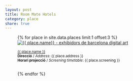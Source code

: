 ```yaml
---
layout: post
title: Room Mate Hotels
category: place
share: true
---
```


<figure class="text-center">
{% for place in site.data.places limit:1 offset:3 %}
	<a href="{{ place.url }}" title="{{ place.name }}"><img src="/public/img/{{ place.logo }}" alt="{{ place.name}} - exhibidors de barcelona digital art" title="{{ place.name }} - exhibidors de barcelona digital art"></a>
	<figcaption>
		<p><small><i class="fa fa-external-link"></i> <a href="{{ place.url }}" title="{{ place.name }}">{{ place.name }}</a><br/>
		<strong>Direcció</strong> / <em>Address</em>: {{ place.address }}<br/>
		<strong>Horari projecció</strong> / <em>Screening timetable</em>: {{ place.screening }}<br/>
		<a href="https://twitter.com/{{ place.twitter }}" title="@{{ place.twitter }}"><i class="fa fa-twitter"></i></a><br/>
		<a href="{{ place.facebook }}" title="{{ place.name }} a Facebook"><i class="fa fa-facebook"></i></a>
		</small></p>
	</figcaption>
{% endfor %}
</figure>
